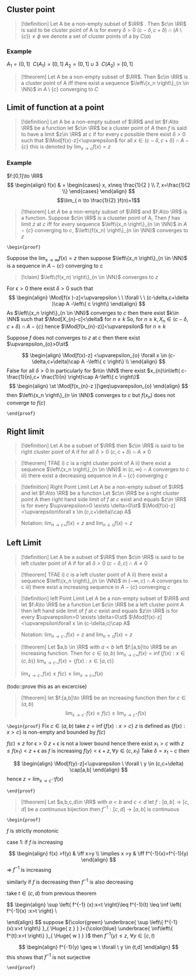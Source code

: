 
## Cluster point 

> [!definition] 
> Let A be a non-empty subset of $\RR$ . Then $c\in \RR$ is said to be cluster point of A is for every $\delta>0$
> $(c-\delta,c+\delta)\cap (A\setminus \left\{ c \right\})\neq \phi$
> we denote a set of cluster points of a by $C(a)$

### Example 
$A_{1}=(0,1] \ \ C(A_{1})=[0,1]$
$A_{2}=(0,1]\cup{3} \ \ C(A_{2})=[0,1]$

> [!theorem] 
> Let A be a non-empty subset of $\RR$. Then $c\in \RR$ is a cluster point of A iff there exist a sequence $\left\{x_n \right\}_{n \in \NN}$ in $A\setminus \left\{ c \right\}$ converging to $C$ 

## Limit of function at a point

> [!definition] 
> Let A be a non-empty subset of $\RR$ and let $f:A\to \RR$ be a function let $c\in \RR$ be a cluster point of A
> 	then $f$ is said to have a limit $z\in \RR$ at $c$ if for every $\epsilon$ possible there exist $\delta>0$ such that 
> 	$\Mod[f(x)-z]<\upvarepsilon$ for all $x \in(c-\delta,c+\delta)\cap A-\left\{ c \right\}$
> 			this is denoted by $\lim_{ x \to c }f(x)=z$

### Example 
$f:[0,1]\to \RR$ 
$$
\begin{align}
f(x) & = \begin{cases}
x, x\neq \frac{1}{2 } \\
7, x=\frac{1}{2 \\}
\end{cases}
\end{align}
$$
$$\lim_{ n \to \frac{1}{2} }f(n)=1$$


> [!theorem] 
>Let $A$ be a non-empty subset of $\RR$ and $f:A\to \RR$ is a function. Suppose $c\in \RR$ is a cluseter point of A, Then $f$ has limit $z$ at $c$ iff for every sequence $\left\{x_n \right\}_{n \in \NN}$ in $A-\left\{ c \right\}$ converging to $c$, $\left\{f(x_n) \right\}_{n \in \NN}$ converges to $z$ 


`\begin{proof}` 

Suppose the $\lim_{ x \to \infty }f(x)=z$
then suppose $\left\{x_n \right\}_{n \in \NN}$ is a sequence in $A-\left\{ c \right\}$ converging to c
> [!claim] 
> $\left\{f(x_n) \right\}_{n \in \NN}$ converges to $z$ 

For $\upvarepsilon>0$ there exist $\delta>0$ such that 
$$
\begin{align}
\Mod[f(x )-z]<\upvarepsilon \ \ \forall \ \ (c-\delta,c+\delta )\cap A -\left\{ c \right\} 
\end{align}
$$
As $\left\{x_n \right\}_{n \in \NN}$ converges to $c$ then there exist $k\in \NN$ such that $\Mod[X_{n}-c]<\delta$ for $n\geq k$ 
So, for $n\geq k, X_n\in (c-\delta,c+\delta)\cap A-\left\{ c \right\}$
hence $\Mod[f(x_{n}-z)]<\upvarepsilon$ for $n\geq k$


Suppose $f$ does not converges to $z$ at $c$ then there exist $\upvarepsilon_{o}>0\st$ 

$$
\begin{align}
\Mod[f(x)-z] <\upvarepsilon_{o} \forall x \in (c-\delta,c+\delta)\cap A -\left\{ c \right\} \\
\end{align}
$$
False for all $\delta>0$
in particularly for $n\in \NN$ there exist $x_{n}\in\left( c- \frac{1}{n},c+ \frac{1}{n} \right)\cap A-\left\{ c \right\}$
$$
\begin{align}
\st \Mod[f(x_{n}-z )]\geq\upvarepsilon_{o} 
\end{align}
$$
then $\left\{x_n \right\}_{n \in \NN}$ converges to $c$ but $f(x_{n})$ does not converge to $f(c)$ 

 `\end{proof}`
## Right limit
> [!definition] 
> Let A be a subset of $\RR$ then $c\in \RR$ is said to be right cluster point of A if for all $\delta>0$
> $(c,c+\delta)\cap A\neq0$ 

>[!theorem] 
> TFAE
> i) $c$ is a right cluster point of A 
> ii) there exist a sequence $\left\{x_n \right\}_{n \in \NN}$ in $(c,\infty)\cap A$ converges to c
> 	$iii)$ there exist a decreasing sequence in $A-\left\{ c \right\}$ converging $c$ 

> [!definition] Right Point Limit
> Let A be a non-empty subset of $\RR$ and let $f:A\to \RR$ be a function 
> Let $c\in \RR$ be a right cluster point A 
> then right hand side limit of $f$ at $c$ exist and equals $z\in \RR$ is for every $\upvarepsilon>0 \exists \delta>0\st$
> $\Mod[f(x)-z]<\upvarepsilon\forall x \in (c,c+\delta)\cap A$
>
>Notation: $\lim_{ n \to c+ }f(x)=z$ and $\lim_{ n \downarrow c }f(x)=z$


## Left Limit

> [!definition] 
> Let A be a subset of $\RR$ then $c\in \RR$ is said to be left cluster point of A if for all $\delta>0$
> $(c-\delta,c)\cap A\neq0$ 


> [!theorem] 
> TFAE
> i) $c$ is a left cluster point of A 
> ii) there exist a sequence $\left\{x_n \right\}_{n \in \NN}$ in $(-\infty,c)\cap A$ converges to c
> $iii)$ there exist a increasing sequence in $A-\left\{ c \right\}$ converging $c$ 


> [!definition] left Point Limit
> Let A be a non-empty subset of $\RR$ and let $f:A\to \RR$ be a function 
> Let $c\in \RR$ be a left cluster point A 
> then left hand side limit of $f$ at $c$ exist and equals $z\in \RR$ is for every $\upvarepsilon>0 \exists \delta>0\st$
> $\Mod[f(x)-z]<\upvarepsilon\forall x \in (c-\delta,c)\cap A$
>
>Notation: $\lim_{ n \to c- }f(x)=z$ and $\lim_{ n \uparrow c }f(x)=z$


> [!theorem] 
> Let $a,b \in \RR$ with $a<b$ left $f:[a,b]\to \RR$ be an increasing function. Then for $c\in(a,b)$ 
> $\lim_{ n \to c+ }f(x)=\inf\left\{ f(x): x \in(c,b) \right\}$
> $\lim_{ x \to c- }f(x)=\left\{ f(x):x \in[a,c) \right\}$
>
>$\lim_{ x \to c- }f(x)\leq f(c)\leq \lim_{ x \to c+ }f(x)$ 

(todo::prove this as an excercise) 

> [!theorem] 
> let $f:[a,b]\to \RR$ be an increasing function then for $c\in(a,b)$ 
> $$ \lim_{ x \to c^{-} }f(x)\leq f(c)\leq \lim_{ x \to c^{+}  } f(x)$$

`\begin{proof}` 
Fix $c\in(a,b)$ 
take $z=\inf\left\{ f(x):x>c \right\}$ $z$ is defined as $\left\{ f(x):x>c \right\}$ is non-empty and bounded by $f(c)$

$f(c)\leq z$
for $\upvarepsilon>0$ $z+\upvarepsilon$ is not a lower bound 
hence there exist $x_{1}>c$ with $z\leq f(x_{1})<z+\upvarepsilon$ 
as $f$ is increasing $f(y)<\upvarepsilon+z, \forall y \in(c,x_{1})$ 
Take $\delta=x_{1}-c$ then 

$$
\begin{align}
	\Mod[f(y)-z]<\upvarepsilon \  \forall  \ y \in (c,c+\delta) \cap[a,b] 
\end{align}
$$
hence $z=\lim_{ x \to c^{-1} }f(x)$

`\end{proof}`

> [!theorem] 
> Let $a,b,c,d\in \RR$ with $a<b$ and $c<d$ let $f:[a,b]\to[c,d]$ be a continuous bijection then $f^{-1}:[c,d]\to[a,b]$ is continuous

`\begin{proof}` 

$f$ is strictly monotonic


case 1:
 if $f$ is increasing 

$$
\begin{align}
f(x)  >f(y)  & \iff x>y \\
\implies x  >y  & \iff f^{-1}(x)>f^{-1}(y)  
\end{align}
$$
=> $f^{-1}$ is increasing

similarly if $f$ is decreasing then $f^{-1}$ is also decreasing

take $t\in (c,d)$ from previous theorem 


$$
\begin{align}
\sup \left\{ f^{-1} (x):x<t  \right\}\leq f^{-1}(t) \leq \inf \left\{ f^{-1}(x) :x>t \right\} \\

\end{align}
$$
suppose ${\color{green} \underbrace{ \sup \left\{ f^{-1}(x):x>t \right\} }_{ \Huge{ z } } }<{\color{blue} \underbrace{ \inf\left\{ f^{t}:x>t \right\} }_{ \Huge{ w } } }$ 
then $f^{-1}(y)\leq z, \ \forall y\in[c,t)$ 

$$
\begin{align}
f^{-1}(y) \geq w \ \forall \  y \in (t,d]
\end{align}
$$
this shows that $f^{-1}$ is not surjective  




 `\end{proof}`